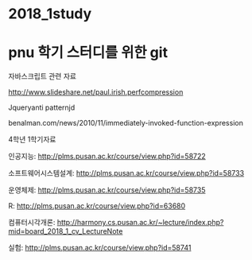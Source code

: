 # 2018_1study
# pnu 학기 스터디를 위한 git

자바스크립트 관련 자료

http://www.slideshare.net/paul.irish.perfcompression

Jqueryanti patternjd

benalman.com/news/2010/11/immediately-invoked-function-expression

4학년 1학기자료

인공지능: http://plms.pusan.ac.kr/course/view.php?id=58722

소프트웨어시스템설계: http://plms.pusan.ac.kr/course/view.php?id=58733

운영체제: http://plms.pusan.ac.kr/course/view.php?id=58735

R: http://plms.pusan.ac.kr/course/view.php?id=63680

컴퓨터시각개론: http://harmony.cs.pusan.ac.kr/~lecture/index.php?mid=board_2018_1_cv_LectureNote

실험: http://plms.pusan.ac.kr/course/view.php?id=58741
